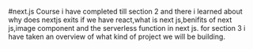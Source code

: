 #next.js Course
i have completed till section 2 and there i learned about why does nextjs exits if we have react,what is next js,benifits of next js,image component and the serverless function in next js.
for section 3 i have taken an overview of what kind of project we will be building.

